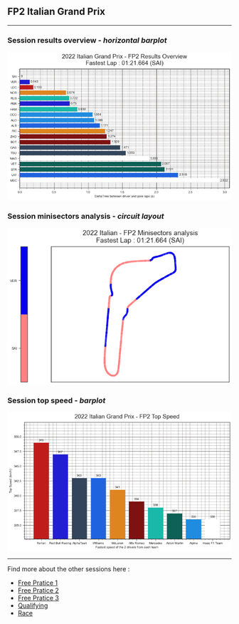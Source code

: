 ## FP2 Italian Grand Prix

---

### Session results overview - *horizontal barplot*

<img src="/output/2022-09-11_Italian_Grand_Prix/fp2_results_overview_white.png?raw=true"/>

### Session minisectors analysis - *circuit layout*

<img src="/output/2022-09-11_Italian_Grand_Prix/fp2_minisectors_analysis_white.png?raw=true"/>

### Session top speed - *barplot*

<img src="/output/2022-09-11_Italian_Grand_Prix/topspeed_fp2_white.png?raw=true"/>

--- 

Find more about the other sessions here :
  - [Free Pratice 1](/page/FP1/2022-09-11_Italian_Grand_Prix)  
  - [Free Pratice 2](/page/FP2/2022-09-11_Italian_Grand_Prix) 
  - [Free Pratice 3](/page/FP3/2022-09-11_Italian_Grand_Prix)
  - [Qualifying](/page/Qualifying/2022-09-11_Italian_Grand_Prix) 
  - [Race](/page/Race/2022-09-11_Italian_Grand_Prix)
